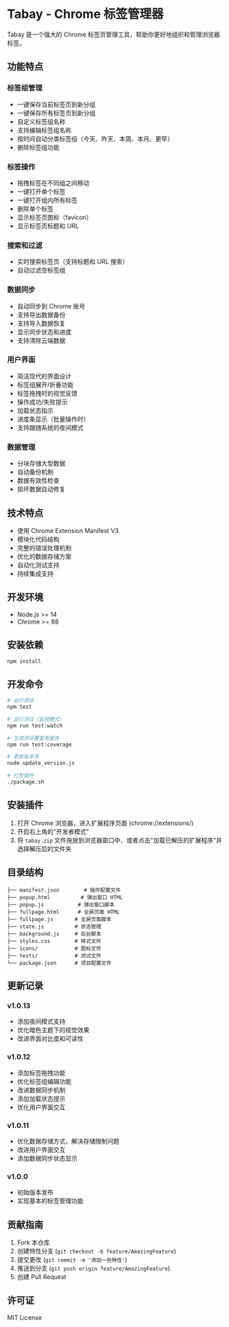 # Tabay - Chrome 标签管理器

Tabay 是一个强大的 Chrome 标签页管理工具，帮助你更好地组织和管理浏览器标签。

## 功能特点

### 标签组管理
- 一键保存当前标签页到新分组
- 一键保存所有标签页到新分组
- 自定义标签组名称
- 支持编辑标签组名称
- 按时间自动分类标签组（今天、昨天、本周、本月、更早）
- 删除标签组功能

### 标签操作
- 拖拽标签在不同组之间移动
- 一键打开单个标签
- 一键打开组内所有标签
- 删除单个标签
- 显示标签页图标（favicon）
- 显示标签页标题和 URL

### 搜索和过滤
- 实时搜索标签页（支持标题和 URL 搜索）
- 自动过滤空标签组

### 数据同步
- 自动同步到 Chrome 账号
- 支持导出数据备份
- 支持导入数据恢复
- 显示同步状态和进度
- 支持清除云端数据

### 用户界面
- 简洁现代的界面设计
- 标签组展开/折叠功能
- 标签拖拽时的视觉反馈
- 操作成功/失败提示
- 加载状态指示
- 进度条显示（批量操作时）
- 支持跟随系统的夜间模式

### 数据管理
- 分块存储大型数据
- 自动备份机制
- 数据有效性检查
- 损坏数据自动修复

## 技术特点

- 使用 Chrome Extension Manifest V3
- 模块化代码结构
- 完整的错误处理机制
- 优化的数据存储方案
- 自动化测试支持
- 持续集成支持

## 开发环境

- Node.js >= 14
- Chrome >= 88

## 安装依赖

```bash
npm install
```

## 开发命令

```bash
# 运行测试
npm test

# 运行测试（监视模式）
npm run test:watch

# 生成测试覆盖率报告
npm run test:coverage

# 更新版本号
node update_version.js

# 打包插件
./package.sh
```

## 安装插件

1. 打开 Chrome 浏览器，进入扩展程序页面 (chrome://extensions/)
2. 开启右上角的"开发者模式"
3. 将 `tabay.zip` 文件拖放到浏览器窗口中，或者点击"加载已解压的扩展程序"并选择解压后的文件夹

## 目录结构

```
├── manifest.json        # 插件配置文件
├── popup.html          # 弹出窗口 HTML
├── popup.js           # 弹出窗口脚本
├── fullpage.html      # 全屏页面 HTML
├── fullpage.js       # 全屏页面脚本
├── state.js          # 状态管理
├── background.js     # 后台脚本
├── styles.css        # 样式文件
├── icons/            # 图标文件
├── tests/            # 测试文件
└── package.json      # 项目配置文件
```

## 更新记录

### v1.0.13
- 添加夜间模式支持
- 优化暗色主题下的视觉效果
- 改进界面对比度和可读性

### v1.0.12
- 添加标签拖拽功能
- 优化标签组编辑功能
- 改进数据同步机制
- 添加加载状态提示
- 优化用户界面交互

### v1.0.11
- 优化数据存储方式，解决存储限制问题
- 改进用户界面交互
- 添加数据同步状态显示

### v1.0.0
- 初始版本发布
- 实现基本的标签管理功能

## 贡献指南

1. Fork 本仓库
2. 创建特性分支 (`git checkout -b feature/AmazingFeature`)
3. 提交更改 (`git commit -m '添加一些特性'`)
4. 推送到分支 (`git push origin feature/AmazingFeature`)
5. 创建 Pull Request

## 许可证

MIT License 